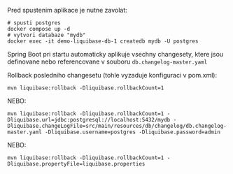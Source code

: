 Pred spustenim aplikace je nutne zavolat:

    # spusti postgres
    docker compose up -d
    # vytvori databaze "mydb"
    docker exec -it demo-liquibase-db-1 createdb mydb -U postgres

Spring Boot pri startu automaticky aplikuje vsechny changesety, ktere jsou definovane nebo referencovane v souboru `db.changelog-master.yaml`

Rollback posledniho changesetu (tohle vyzaduje konfiguraci v pom.xml): 

    mvn liquibase:rollback -Dliquibase.rollbackCount=1

NEBO:

    mvn liquibase:rollback -Dliquibase.rollbackCount=1 -Dliquibase.url=jdbc:postgresql://localhost:5432/mydb -Dliquibase.changeLogFile=src/main/resources/db/changelog/db.changelog-master.yaml -Dliquibase.username=postgres -Dliquibase.password=admin

NEBO:

    mvn liquibase:rollback -Dliquibase.rollbackCount=1 -Dliquibase.propertyFile=liquibase.properties
